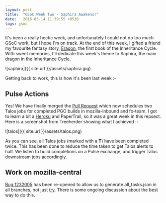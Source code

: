```yaml
---
layout: post
title:  "GSoC Week Two - Saphira Awakens!"
date:   2016-05-14 11:39:55 +0530
tags: gsoc
---
```

It's been a really hectic week, and unfortunately I could not do too much GSoC work, but I hope I'm on track. At the end of this week, I gifted a friend my favourite fantasy story, [Eragon](http://www.alagaesia.com/books_detail.php?book=eragon), the first book of the Inheritance Cycle. With sweet memories, I'll dedicate this week's theme to Saphira, the main dragon in the Inheritance Cycle.

![saphira]({{ site.url }}/assets/saphira.jpg)

Getting back to work, this is how it's been last week :-

## Pulse Actions

Yes! We have finally merged the [Pull Request](https://github.com/mozilla/pulse_actions/pull/73) which now schedules two Talos jobs for completed PGO builds in mozilla-inbound and fx-team. I got to learn a bit a [Heroku](https://dashboard.heroku.com/apps) and PaperTrail, so it was a great week in this repsect. Here is a screenshot from Treeherder showing what I achieved :-

![talos]({{ site.url }}/assets/talos.png)

As you can see, all Talos jobs (marked with a **T**) have been completed twice. This has been done to reduce the time taken to get Talos alerts to half. We listen to build completions on a Pulse exchange, and trigger Talos downstream jobs accordingly.

## Work on mozilla-central

[Bug 1232005](https://bugzilla.mozilla.org/show_bug.cgi?id=1232005) has been re-opened to allow us to generate all_tasks.json in all branches, not just [try](treeherder.mozilla.org/#/jobs?repo=try). There is some ongoing discussion about the best way to do this.